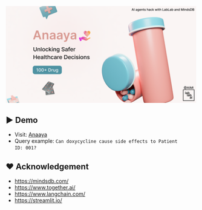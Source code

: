![alt text](Cover.png)

## :arrow_forward: Demo  
- Visit: [Anaaya](https://anaaya.streamlit.app/)
- Query example: <code>Can doxycycline cause side effects to Patient ID: 001?</code>

## :hearts: Acknowledgement
- https://mindsdb.com/
- https://www.together.ai/
- https://www.langchain.com/
- https://streamlit.io/
